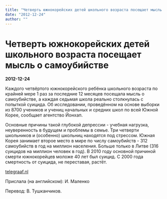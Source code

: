 ```yaml
---
title: "Четверть южнокорейских детей школьного возраста посещает мысль о самоубийстве"
date: "2012-12-24"
author: ""
---
```


# Четверть южнокорейских детей школьного возраста посещает мысль о самоубийстве

**2012-12-24** 

Каждого четвёртого южнокорейского ребёнка школьного возраста по крайней мере 1 раз за последние 12 месяцев посещала мысль о самоубийстве, а каждая седьмая школа реально столкнулась с попыткой суицида. Об исследовании, проведённом на основе выборки из 8700 учеников и учениц начальных и средних школ по всей Южной Корее, сообщает агентство Йонхап.

Основные причины такой глубокой депрессии - учебная нагрузка, неуверенность в будущем и проблемы в семье. Три четверти школьников и (особенно) школьниц находятся под стрессом. Южная Корея занимает второе место в мире по числу самоубийств - 312 самоубийств в год на миллион населения. Больше только в Литве (316 суицидов на миллион человек в год). В 2010 году основной причиной смерти южнокорейцев моложе 40 лет был суицид. С 2000 года смертность от суицида, не переставая, растёт.

[telegraaf.nl](http://www.telegraaf.nl/buitenland/21179676/__Scholieren_overwegen_zelfmoord__.html)

Прислала (на английском): И. Маленко

Перевод: В. Тушканчиков.